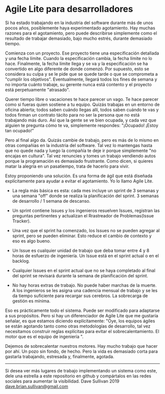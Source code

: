 # Agile Lite para desarrolladores

Si ha estado trabajando en la industria del software durante más de unos pocos años, posiblemente haya experimentado agotamiento. Hay muchas razones para el agotamiento, pero puede describirse simplemente como el resultado de trabajar demasiado, bajo mucho estrés, durante demasiado tiempo. 

Comienza con un proyecto. Ese proyecto tiene una especificación detallada y una fecha límite. Cuando la especificación cambia, la fecha límite no lo hace. Finalmente, la fecha límite llega y se va y la especificación se ha convertido en algo diferente de donde comenzó. Por supuesto, esto se considera su culpa y se le pide que se quede tarde o que se comprometa a "cumplir los objetivos". Eventualmente, llegará todos los fines de semana y no importa cuánto trabaje, su gerente nunca está contento y el proyecto está perpetuamente "atrasado". 

Querer tiempo libre o vacaciones te hace parecer un vago. Te hace parecer como si fueras quien sostiene a tu equipo. Quizás trabajas en un entorno de oficina abierta; todos saben cuándo llegas allí, todos saben cuándo te vas y todos firman un contrato tácito para no ser la persona que no está trabajando más duro. Así que la gente se ve bien ocupada, y cada vez que alguien te pregunta cómo te va, simplemente respondes: "¡Ocupado! ¡Estoy tan ocupado!"

Pero al final algo da. Quizás cambie de trabajo, pero es más de lo mismo en otras compañías en la industria del software. Tal vez lo mantengas hasta que no quede nada y luego la compañía te deje ir porque simplemente "no encajas en cultura". Tal vez renuncies y tomes un trabajo vendiendo autos porque la programación es demasiado frustrante. Como dicen, si quieres matar la alegría en un pasatiempo, trata de hacerlo para vivir.

Estoy proponiendo una solución. Es una forma de ágil que está diseñada explícitamente para ayudar a evitar el agotamiento. Yo lo llamo Agile Lite.

* La regla más básica es esta: cada mes incluye un sprint de 3 semanas y una semana "off" donde se realiza la planificación del sprint. 3 semanas de desarrollo / 1 semana de descanso.

* Un sprint contiene Issues y los ingenieros resuelven Issues, registran las preguntas pertinentes y actualizan el Rrastreador de Problemas(Issue Tracker).

* Una vez que el sprint ha comenzado, los Issues no se pueden agregar al sprint, pero se pueden eliminar. Esto reduce el cambio de contexto y eso es algo bueno.

* Un Issue es cualquier unidad de trabajo que deba tomar entre 4 y 8 horas de esfuerzo de ingeniería. Un Issue está en el sprint actual o en el backlog.

* Cualquier Issues en el sprint actual que no se haya completado al final del sprint se revisará durante la semana de planificación del sprint.

* No hay horas extras de trabajo. No puede haber marchas de la muerte. A los ingenieros se les asigna una cadencia mensual de trabajo y se les da tiempo suficiente para recargar sus cerebros. La sobrecarga de gestión es mínima.

Eso es prácticamente todo el sistema. Puede ser modificado para adaptarse a sus propósitos. Pero si hay un diferenciador de Agile Lite que me gustaría señalar, es que estamos diciendo explícitamente: "Oye, los equipos ágiles se están agotando tanto como otras metodologías de desarrollo, tal vez necesitamos construir reglas explícitas para evitar el sobrecalentamiento. El motor que es el equipo de ingeniería ".

Dejemos de sobrecalentar nuestros motores. Hay mucho trabajo que hacer por ahí. Un pozo sin fondo, de hecho. Pero la vida es demasiado corta para gastarla trabajando, estresada y, finalmente, agotada.

---
Si desea ver más lugares de trabajo implementando un sistema como este, dele una estrella a este repositorio en github y compártalos en las redes sociales para aumentar la visibilidad.
Dave Sullivan 2019 dave.brian.sullivan@gmail.com
